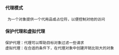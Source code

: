 #### 代理模式
```
 为一个对象提供一个代用品或占位符，以便控制对他的访问
```

#### 保护代理和虚拟代理
```
保护代理：代理可以帮助目标对象过滤一些请求 
虚拟代理：在合适的条件下，在代理对象中创建开销比较大的对象
```
